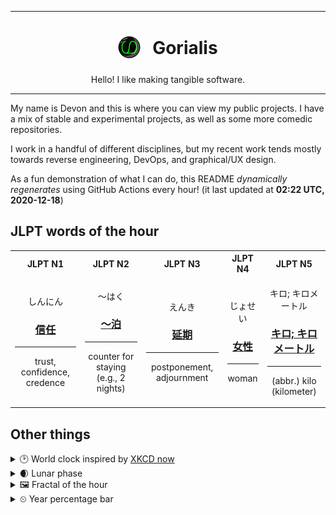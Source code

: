 ***

<h1 align="center">
<sub>
    <img src="readme/resources/avatar.png" height="36">
</sub>
&nbsp;
Gorialis
</h1>
<p align="center">
Hello! I like making tangible software.
</p>

***

My name is Devon and this is where you can view my public projects. I have a mix of stable and experimental projects, as well as some more comedic repositories.

I work in a handful of different disciplines, but my recent work tends mostly towards reverse engineering, DevOps, and graphical/UX design.

As a fun demonstration of what I can do, this README *dynamically regenerates* using GitHub Actions every hour! (it last updated at **02:22 UTC, 2020-12-18**)

<h2>JLPT words of the hour</h2>
<table>
    <tr>
        <th>JLPT N1</th>
        <th>JLPT N2</th>
        <th>JLPT N3</th>
        <th>JLPT N4</th>
        <th>JLPT N5</th>
    </tr>
    <tr>
        <td>
            <p align="center">しんにん</p>
            <h3 align="center"><b><a href="https://jisho.org/search/%E4%BF%A1%E4%BB%BB">信任</a></b></h3>
            <hr>
            <p align="center">trust,<wbr> confidence,<wbr> credence</p>
        </td>
        <td>
            <p align="center">～はく</p>
            <h3 align="center"><b><a href="https://jisho.org/search/%EF%BD%9E%E6%B3%8A">～泊</a></b></h3>
            <hr>
            <p align="center">counter for staying (e.g.,<wbr> 2 nights)</p>
        </td>
        <td>
            <p align="center">えんき</p>
            <h3 align="center"><b><a href="https://jisho.org/search/%E5%BB%B6%E6%9C%9F">延期</a></b></h3>
            <hr>
            <p align="center">postponement,<wbr> adjournment</p>
        </td>
        <td>
            <p align="center">じょせい</p>
            <h3 align="center"><b><a href="https://jisho.org/search/%E5%A5%B3%E6%80%A7">女性</a></b></h3>
            <hr>
            <p align="center">woman</p>
        </td>
        <td>
            <p align="center">キロ; キロメートル</p>
            <h3 align="center"><b><a href="https://jisho.org/search/%E3%82%AD%E3%83%AD%3B%20%E3%82%AD%E3%83%AD%E3%83%A1%E3%83%BC%E3%83%88%E3%83%AB">キロ; キロメートル</a></b></h3>
            <hr>
            <p align="center">(abbr.) kilo (kilometer)</p>
        </td>
    </tr>
</table>

<h2>Other things</h2>
<details>
<summary>🕑  World clock inspired by <a href="https://xkcd.com/now">XKCD now</a></summary>

> <img src="generated/now.png" width="512">

</details>
<details>
<summary>🌒 Lunar phase</summary>

The moon is approximately 13.62% through its phase (Waxing Crescent).

</details>
<details>
<summary>&#x1f5bc; Fractal of the hour</summary>

> <img src="generated/fractal.png" width="512">

</details>
<details>
<summary>&#x23f2; Year percentage bar</summary>
<pre><code>2020 [███████████████████▁] 96.20%</code></pre>
</details>
